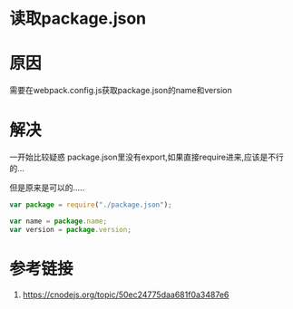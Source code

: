 # 读取package.json

# 原因

需要在webpack.config.js获取package.json的name和version

# 解决

一开始比较疑惑 package.json里没有export,如果直接require进来,应该是不行的...

但是原来是可以的.....

```javascript
var package = require("./package.json");

var name = package.name;
var version = package.version;
```

# 参考链接

1. https://cnodejs.org/topic/50ec24775daa681f0a3487e6